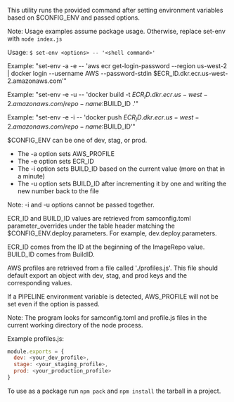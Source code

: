This utility runs the provided command after setting environment variables based on $CONFIG_ENV and passed options.

Note: Usage examples assume package usage. Otherwise, replace set-env with `node index.js`

Usage: `$ set-env <options> -- '<shell command>'`

Example: "set-env -a -e -- 'aws ecr get-login-password --region us-west-2 | docker login --username AWS --password-stdin $ECR_ID.dkr.ecr.us-west-2.amazonaws.com'"

Example: "set-env -e -u -- 'docker build -t $ECR_ID.dkr.ecr.us-west-2.amazonaws.com/repo-name:$BUILD_ID .'"

Example: "set-env -e -i -- 'docker push $ECR_ID.dkr.ecr.us-west-2.amazonaws.com/repo-name:$BUILD_ID'"

$CONFIG_ENV can be one of dev, stag, or prod.

- The -a option sets AWS_PROFILE
- The -e option sets ECR_ID
- The -i option sets BUILD_ID based on the current value (more on that in a minute)
- The -u option sets BUILD_ID after incrementing it by one and writing the new number back to the file

Note: -i and -u options cannot be passed together.

ECR_ID and BUILD_ID values are retrieved from samconfig.toml parameter_overrides under the table header matching the $CONFIG_ENV.deploy.parameters. For example, dev.deploy.parameters.

ECR_ID comes from the ID at the beginning of the ImageRepo value. BUILD_ID comes from BuildID.

AWS profiles are retrieved from a file called './profiles.js'. This file should default export an object with dev, stag, and prod keys and the corresponding values.

If a PIPELINE environment variable is detected, AWS_PROFILE will not be set even if the option is passed.

Note: The program looks for samconfig.toml and profile.js files in the current working directory of the node process.

Example profiles.js:

```javascript
module.exports = {
  dev: <your_dev_profile>,
  stage: <your_staging_profile>,
  prod: <your_production_profile>
}
```

To use as a package run `npm pack` and `npm install` the tarball in a project.
